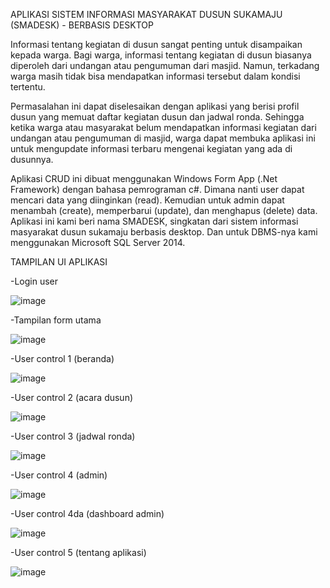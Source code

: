 APLIKASI SISTEM INFORMASI MASYARAKAT DUSUN SUKAMAJU (SMADESK) - BERBASIS DESKTOP

Informasi tentang kegiatan di dusun sangat penting untuk disampaikan kepada warga. Bagi warga, informasi tentang kegiatan di dusun biasanya diperoleh dari undangan atau pengumuman dari masjid. Namun, terkadang warga masih tidak bisa mendapatkan informasi tersebut dalam kondisi tertentu.

Permasalahan ini dapat diselesaikan dengan aplikasi yang berisi profil dusun yang memuat daftar kegiatan dusun dan jadwal ronda. Sehingga ketika warga atau masyarakat belum mendapatkan informasi kegiatan dari undangan atau pengumuman di masjid, warga dapat membuka aplikasi ini untuk mengupdate informasi terbaru mengenai kegiatan yang ada di dusunnya.

Aplikasi CRUD ini dibuat menggunakan Windows Form App (.Net Framework) dengan bahasa pemrograman c#.
Dimana nanti user dapat mencari data yang diinginkan (read). Kemudian untuk admin dapat menambah (create), 
memperbarui (update), dan menghapus (delete) data. Aplikasi ini kami beri nama SMADESK, singkatan dari sistem
informasi masyarakat dusun sukamaju berbasis desktop. Dan untuk DBMS-nya kami menggunakan Microsoft SQL Server 2014.

TAMPILAN UI APLIKASI

-Login user

![image](https://user-images.githubusercontent.com/66340211/173599847-080ae984-618f-4edf-8439-f5724da595d7.png)



-Tampilan form utama

![image](https://user-images.githubusercontent.com/66340211/173600022-fdd58529-0b0c-47f2-9193-d67c4767720a.png)



-User control 1 (beranda)

![image](https://user-images.githubusercontent.com/66340211/173600171-85df1b7a-1613-43de-b294-a8eb51ddcbaa.png)



-User control 2 (acara dusun)

![image](https://user-images.githubusercontent.com/66340211/173603482-29608093-b40e-4d28-9ba7-b47a1abfb93e.png)



-User control 3 (jadwal ronda)

![image](https://user-images.githubusercontent.com/66340211/173603508-d671e54c-e736-458b-acff-fb10762d2eff.png)



-User control 4 (admin)

![image](https://user-images.githubusercontent.com/66340211/173600572-075c7c1e-6cc5-489b-9d57-6472b05bf34f.png)



-User control 4da (dashboard admin)

![image](https://user-images.githubusercontent.com/66340211/173604213-0d0fd0e7-9294-4469-9cab-83bcf4e53e16.png)



-User control 5 (tentang aplikasi)

![image](https://user-images.githubusercontent.com/66340211/173600625-b6d7917d-86e8-4e5d-9e9e-653fe3fb564f.png)

